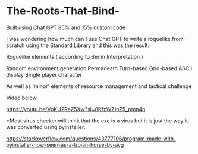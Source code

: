 # The-Roots-That-Bind-
Built using Chat GPT 85% and 15% custom code 

I was wondering how much can I use Chat GPT to write a roguelike from scratch using the Standard Library and this was the result.  

Roguelike elements ( according to Berlin Interpretation ) 

Random environment generation
Permadeath
Turn-based
Grid-based
ASCII display
Single player character

As well as 'minor' elements of resource management and tactical challenge 

Video below 

https://youtu.be/VoKU2ReZ5Xw?si=8RfzWZInZ5_pmn4n


*Most virus checker will think that the exe is a virus but it is just the way it was converted using pyinstaller. 

https://stackoverflow.com/questions/43777106/program-made-with-pyinstaller-now-seen-as-a-trojan-horse-by-avg
